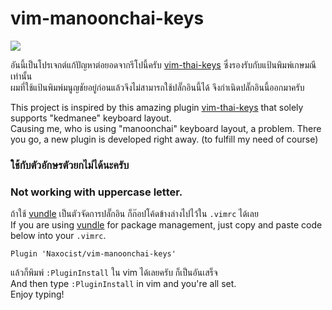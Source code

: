 # vim-manoonchai-keys
<img src="https://manoonchai.com/_next/image?url=%2Fmanoonchai.png&w=128&q=75"/> <br>

อันนี้เป็นโปรเจกต์แก้ปัญหาต่อยอดจากรีโปนี้ครับ [vim-thai-keys](https://github.com/chakrit/vim-thai-keys) ซึ่งรองรับกับแป้นพิมพ์เกษมณีเท่านั้น <br>
ผมที่ใช้แป้นพิมพ์มนูญชัยอยู่ก่อนแล้วจึงไม่สามารถใช้ปลั๊กอินนี้ได้ จึงกำเนิดปลั๊กอินนี้ออกมาครับ

This project is inspired by this amazing plugin [vim-thai-keys](https://github.com/chakrit/vim-thai-keys) that solely supports "kedmanee" keyboard layout. <br>
Causing me, who is using "manoonchai" keyboard layout, a problem. There you go, a new plugin is developed right away. (to fulfill my need of course)

### ใช้กับตัวอักษรตัวยกไม่ได้นะครับ
### Not working with uppercase letter.<br>

ถ้าใช้ [vundle](https://github.com/VundleVim/Vundle.vim) เป็นตัวจัดการปลั๊กอิน ก็ก๊อปโค้ดข้างล่างไปไว้ใน `.vimrc` ได้เลย <br>
If you are using [vundle](https://github.com/VundleVim/Vundle.vim) for package management, just copy and paste code below into your `.vimrc`. <br>
```vim
Plugin 'Naxocist/vim-manoonchai-keys'
```
แล้วก็พิมพ์ `:PluginInstall` ใน vim ได้เลยครับ ก็เป็นอันเสร็จ <br>
And then type `:PluginInstall` in vim and you're all set. <br>
Enjoy typing!
